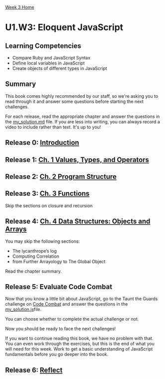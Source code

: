 [Week 3 Home](../)

# U1.W3: Eloquent JavaScript


## Learning Competencies
- Compare Ruby and JavaScript Syntax
- Define local variables in JavaScript
- Create objects of different types in JavaScript

## Summary
This book comes highly recommended by our staff, so we're asking you to read through it and answer some questions before starting the next challenges.

For each release, read the appropriate chapter and answer the questions in the [my_solution.md](my_solution.md) file. If you are less into writing, you can always record a video to include rather than text. It's up to you!

## Release 0: [Introduction](http://eloquentjavascript.net/00_intro.html)

## Release 1: [Ch. 1 Values, Types, and Operators](http://eloquentjavascript.net/01_values.html)

## Release 2: [Ch. 2 Program Structure](http://eloquentjavascript.net/02_program_structure.html)

## Release 3: [Ch. 3 Functions](http://eloquentjavascript.net/03_functions.html)

Skip the sections on closure and recursion

## Release 4: [Ch. 4 Data Structures: Objects and Arrays](http://eloquentjavascript.net/04_data.html)

You may skip the following sections:
- The lycanthrope’s log
- Computing Correlation
- from Further Arrayology to The Global Object

Read the chapter summary.



## Release 5: Evaluate Code Combat
Now that you know a little bit about JavaScript, go to the Taunt the Guards challenge on [Code Combat](http://codecombat.com/play/level/taunt-the-guards) and answer the questions in the [my_solution.js](my_solution.js)file.

You can choose whether to complete the actual challenge or not.

Now you should be ready to face the next challenges!

If you want to continue reading this book, we have no problem with that. You can even work through the exercises, but this is the end of what you will need for this week. Work to get a basic understanding of JavaScript fundamentals before you go deeper into the book.

## Release 6: [Reflect](https://github.com/Devbootcamp/phase-0-handbook/blob/master/coding-references/reflection-guidelines.md)






